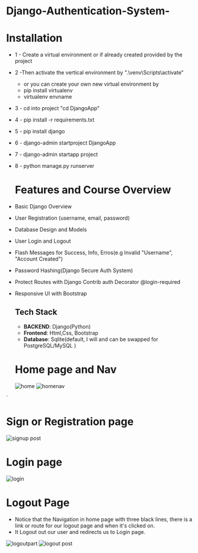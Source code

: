 # Django-Authentication-System-

# Installation
* 1 - Create a virtual environment or if already created provided by the project
* 2 -Then activate the vertical environment by ".\venv\Scripts\activate"
    - or you  can create your own new virtual environment by
    - pip install virtualenv
    - virtualenv envname
* 3 - cd into project "cd DjangoApp"
* 4 - pip install -r requirements.txt
* 5 - pip install django
* 6 - django-admin startproject DjangoApp
* 7 - django-admin startapp project
* 8 - python manage.py runserver

  # Features and  Course Overview
* Basic Django Overview
* User Registration (username, email, password)
* Database Design and Models
* User Login and Logout
* Flash Messages for Success, Info, Erros(e.g Invalid "Username", "Account Created")
* Password Hashing(Django Secure Auth System)
* Protect Routes with Django Contrib auth Decorator  @login-required
* Responsive UI with Bootstrap



  ## Tech Stack
  - **BACKEND**: Django(Python)
  - **Frontend**: Html,Css, Bootstrap
  - **Database**: Sqlite(default, I will and can be swapped for PostgreSQL/MySQL )
 

  
  # Home page and Nav
  ![home](https://github.com/user-attachments/assets/b24df974-34f8-4933-8a9d-253ca4f084b1)
  ![homenav](https://github.com/user-attachments/assets/c6e7c7e4-34a8-45b0-828e-e2e4e9a7ee60)

`  
  # Sign or Registration page
  ![signup post](https://github.com/user-attachments/assets/a63e2305-d124-4a2a-a01a-68a3caeb0464)

  # Login page
  ![login](https://github.com/user-attachments/assets/a98006ec-8e92-4871-b0f8-24846d6dee09)

  # Logout Page
  - Notice that the  Navigation in home page with three black lines, there is a link or route for our logout page and when it's clicked on.
  -  It Logout out our user and  redirects us to Login page.

    
  ![logoutpart](https://github.com/user-attachments/assets/0419910b-fe4d-4e21-a8ac-b06eb9cb2508)
  ![logout post](https://github.com/user-attachments/assets/e0814297-48d1-467e-87bf-3da20b9e5c79)
 





  


  



  
